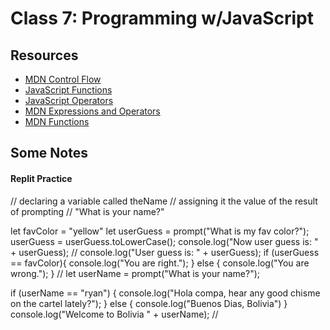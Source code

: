 # Class 7: Programming w/JavaScript

## Resources

* [MDN Control Flow](https://developer.mozilla.org/en-US/docs/Glossary/Control_flow)
* [JavaScript Functions](https://www.w3schools.com/js/js_functions.asp)
* [JavaScript Operators](https://www.w3schools.com/js/js_operators.asp)
* [MDN Expressions and Operators](https://developer.mozilla.org/en-US/docs/Web/JavaScript/Guide/Expressions_and_Operators)
* [MDN Functions](https://developer.mozilla.org/en-US/docs/Web/JavaScript/Guide/Functions)

## Some Notes


#### Replit Practice

// declaring a variable called theName
// assigning it the value of the result of prompting
// "What is your name?"

let favColor = "yellow"
let userGuess = prompt("What is my fav color?");
userGuess = userGuess.toLowerCase();
console.log("Now user guess is: " + userGuess);
//
console.log("User guess is: " + userGuess);
if (userGuess == favColor){
  console.log("You are right.");
} else {
  console.log("You are wrong.");
}
//
let userName = prompt("What is your name?");

if (userName == "ryan") {
  console.log("Hola compa, hear any good chisme on the cartel lately?");
} else {
  console.log("Buenos Dias, Bolivia")
} 
console.log("Welcome to Bolivia " + userName);
//




